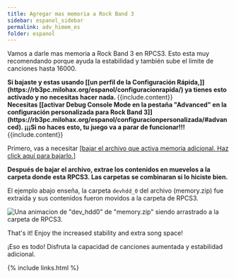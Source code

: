 ```yaml
---
title: Agregar mas memoria a Rock Band 3
sidebar: espanol_sidebar
permalink: adv_himem_es
folder: espanol
---
```


Vamos a darle mas memoria a Rock Band 3 en RPCS3. Esto esta muy recomendando porque ayuda la estabilidad y también sube el limite de canciones hasta 16000.

<div markdown="span" class="alert alert-info" role="alert"><i class="fa fa-info-circle"></i> <b>Si bajaste y estas usando [[un perfil de la Configuración Rápida,]](https://rb3pc.milohax.org/espanol/configuracionrapida/) ya tienes esto activado y no necesitas hacer nada. </b> {{include.content}}</div>

<div markdown="span" class="alert alert-danger" role="alert"><i class="fa fa-exclamation-circle"></i> <b>Necesitas [[activar Debug Console Mode en la pestaña "Advanced" en la configuración personalizada para Rock Band 3]](https://rb3pc.milohax.org/espanol/configuracionpersonalizada/#advanced). ¡¡¡Si no haces esto, tu juego va a parar de funcionar!!! </b> {{include.content}}</div>

Primero, vas a necesitar [[bajar el archivo que activa memoria adicional. Haz click aquí para bajarlo.]](https://github.com/hmxmilohax/rb3-pc/raw/main/config/customconfig/memory.zip)

**Después de bajar el archivo, extrae los contenidos en muevelos a la carpeta donde esta RPCS3. Las carpetas se combinaran si lo hiciste bien.**

El ejemplo abajo enseña, la carpeta `devhdd_0` del archivo (memory.zip) fue extraída y sus contenidos fueron movidos a la carpeta de RPCS3.

![Una animacion de "dev_hdd0" de "memory.zip" siendo arrastrado a la carpeta de RPCS3.](https://carlmylo.github.io/docu-rpcs3/images/cust/himem.gif "Recommended.zip")

That's it! Enjoy the increased stability and extra song space!

¡Eso es todo! Disfruta la capacidad de canciones aumentada y estabilidad adicional.

{% include links.html %}